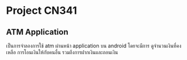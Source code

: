 # Project CN341

## ATM Application

เป็นการจำลองการใช้ atm ผ่านหน้า application บน android โดยจะมีการ ดูจำนวนเงินที่คงเหลือ การโอนเงินให้กับคนอื่น รวมถึงการฝากเงินและถอนเงิน